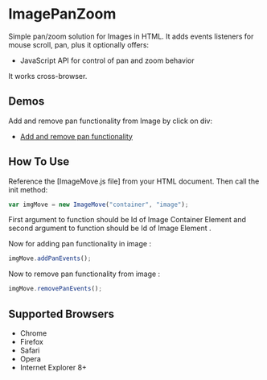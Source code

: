 # ImagePanZoom
Simple pan/zoom solution for Images in HTML. It adds events listeners for mouse scroll, pan, plus it optionally offers:
* JavaScript API for control of pan and zoom behavior

It works cross-browser. 

Demos
-----
Add and remove pan functionality from Image by click on div:
* [Add and remove pan functionality](https://samantachinmoy.github.io/ImagePanZoom/)

How To Use
----------

Reference the [ImageMove.js file] from your HTML document. 
Then call the init method:

```js
var imgMove = new ImageMove("container", "image");
```

First argument to function should be Id of Image Container Element and second argument to function should be Id of Image Element .

Now for adding pan functionality in image :

```js
imgMove.addPanEvents();
```
Now to remove pan functionality from image :

```js
imgMove.removePanEvents();
```
Supported Browsers
------------------
* Chrome
* Firefox
* Safari
* Opera
* Internet Explorer 8+ 
